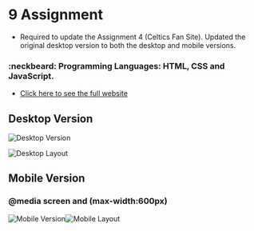 # 9 Assignment
- Required to update the Assignment 4 (Celtics Fan Site). Updated the original desktop version to both the desktop and mobile versions.

### :neckbeard: Programming Languages: HTML, CSS and JavaScript.
- [Click here to see the full website](http://www.media15live.com/studentsUpload/BARDINI_1588603374)

## Desktop Version
![Desktop Version](https://github.com/thiagobardini/HTML5-CSS3-BHCC/blob/master/Imagens/%20Desktop-9Assig.png)
  
![Desktop Layout](https://github.com/thiagobardini/HTML5-CSS3-BHCC/blob/master/Imagens/desktopLayout9Assig.png)

## Mobile Version
### @media screen and (max-width:600px)
![Mobile Version](https://github.com/thiagobardini/HTML5-CSS3-BHCC/blob/master/Imagens/Mobile-Layout9Assig.png)![Mobile Layout](https://github.com/thiagobardini/HTML5-CSS3-BHCC/blob/master/Imagens/mobileLayout9Assig.png)



